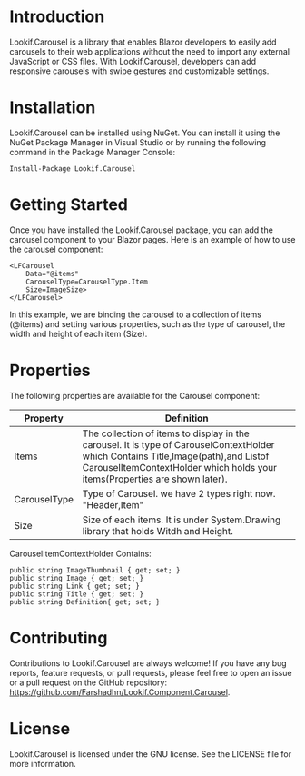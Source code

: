 # Introduction

Lookif.Carousel is a library that enables Blazor developers to easily add carousels to their web applications without the need to import any external JavaScript or CSS files. With Lookif.Carousel, developers can add responsive carousels with swipe gestures and customizable settings.

# Installation
Lookif.Carousel can be installed using NuGet. You can install it using the NuGet Package Manager in Visual Studio or by running the following command in the Package Manager Console:
  
	Install-Package Lookif.Carousel
	
	
	
# Getting Started
	
Once you have installed the Lookif.Carousel package, you can add the carousel component to your Blazor pages. Here is an example of how to use the carousel component:



	<LFCarousel 
		Data="@items"
		CarouselType=CarouselType.Item
		Size=ImageSize>
	</LFCarousel>



In this example, we are binding the carousel to a collection of items (@items) and setting various properties, such as the type of carousel, the width and height of each item (Size).


 
# Properties
The following properties are available for the Carousel component:



Property | Definition
------------- | -------------
Items | The collection of items to display in the carousel. It is type of CarouselContextHolder which Contains Title,Image(path),and Listof CarouselItemContextHolder which holds your items(Properties are shown later).
CarouselType | Type of Carousel. we have 2 types right now. "Header,Item"
Size | Size of each items. It is under System.Drawing library that holds Witdh and Height.


CarouselItemContextHolder Contains:

    public string ImageThumbnail { get; set; }
    public string Image { get; set; }
    public string Link { get; set; }
    public string Title { get; set; }
    public string Definition{ get; set; }




# Contributing

Contributions to Lookif.Carousel are always welcome! If you have any bug reports, feature requests, or pull requests, please feel free to open an issue or a pull request on the GitHub repository: https://github.com/Farshadhn/Lookif.Component.Carousel.

# License

Lookif.Carousel is licensed under the GNU license. See the LICENSE file for more information.